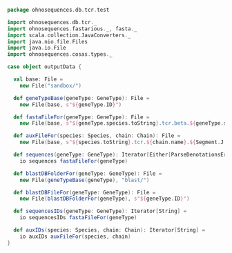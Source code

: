 
```scala
package ohnosequences.db.tcr.test

import ohnosequences.db.tcr._
import ohnosequences.fastarious._, fasta._
import scala.collection.JavaConverters._
import java.nio.file.Files
import java.io.File
import ohnosequences.cosas.types._

case object outputData {

  val base: File =
    new File("sandbox/")

  def geneTypeBase(geneType: GeneType): File =
    new File(base, s"${geneType.ID}")

  def fastaFileFor(geneType: GeneType): File =
    new File(base, s"${geneType.species.toString}.tcr.beta.${geneType.segment.name}.fasta")

  def auxFileFor(species: Species, chain: Chain): File =
    new File(base, s"${species.toString}.tcr.${chain.name}.${Segment.J.name}.aux")

  def sequences(geneType: GeneType): Iterator[Either[ParseDenotationsError, FASTA.Value]] =
    io sequences fastaFileFor(geneType)

  def blastDBFolderFor(geneType: GeneType): File =
    new File(geneTypeBase(geneType), "blast/")

  def blastDBFileFor(geneType: GeneType): File =
    new File(blastDBFolderFor(geneType), s"${geneType.ID}")

  def sequencesIDs(geneType: GeneType): Iterator[String] =
    io sequencesIDs fastaFileFor(geneType)

  def auxIDs(species: Species, chain: Chain): Iterator[String] =
    io auxIDs auxFileFor(species, chain)
}

```




[test/scala/outputData.scala]: outputData.scala.md
[test/scala/genericTests.scala]: genericTests.scala.md
[test/scala/inputData.scala]: inputData.scala.md
[test/scala/io.scala]: io.scala.md
[test/scala/humanTRB.scala]: humanTRB.scala.md
[main/scala/package.scala]: ../../main/scala/package.scala.md
[main/scala/model.scala]: ../../main/scala/model.scala.md
[main/scala/data.scala]: ../../main/scala/data.scala.md